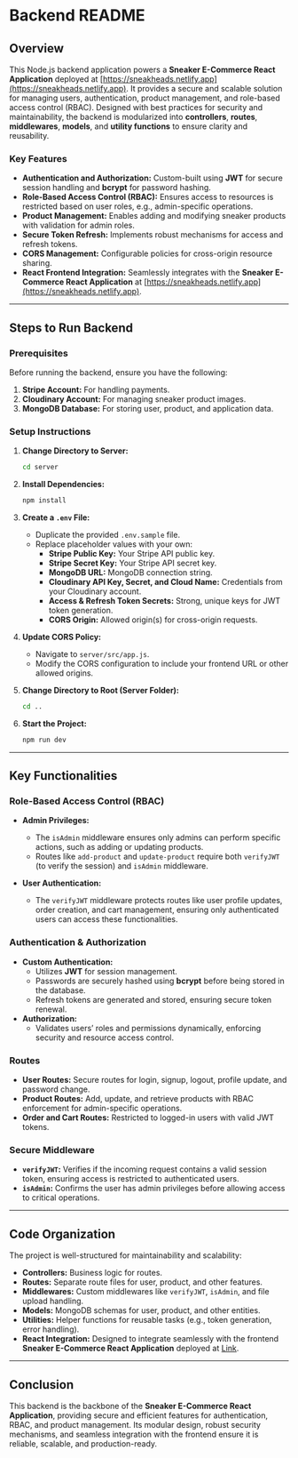 # Backend README

## **Overview**

This Node.js backend application powers a **Sneaker E-Commerce React Application** deployed at [https://sneakheads.netlify.app](https://sneakheads.netlify.app). It provides a secure and scalable solution for managing users, authentication, product management, and role-based access control (RBAC). Designed with best practices for security and maintainability, the backend is modularized into **controllers**, **routes**, **middlewares**, **models**, and **utility functions** to ensure clarity and reusability.

### **Key Features**
- **Authentication and Authorization:** Custom-built using **JWT** for secure session handling and **bcrypt** for password hashing.
- **Role-Based Access Control (RBAC):** Ensures access to resources is restricted based on user roles, e.g., admin-specific operations.
- **Product Management:** Enables adding and modifying sneaker products with validation for admin roles.
- **Secure Token Refresh:** Implements robust mechanisms for access and refresh tokens.
- **CORS Management:** Configurable policies for cross-origin resource sharing.
- **React Frontend Integration:** Seamlessly integrates with the **Sneaker E-Commerce React Application** at [https://sneakheads.netlify.app](https://sneakheads.netlify.app).

---

## **Steps to Run Backend**

### **Prerequisites**
Before running the backend, ensure you have the following:
1. **Stripe Account:** For handling payments.
2. **Cloudinary Account:** For managing sneaker product images.
3. **MongoDB Database:** For storing user, product, and application data.

### **Setup Instructions**

1. **Change Directory to Server:**
   ```bash
   cd server
   ```

2. **Install Dependencies:**
   ```bash
   npm install
   ```

3. **Create a `.env` File:**
   - Duplicate the provided `.env.sample` file.
   - Replace placeholder values with your own:
     - **Stripe Public Key:** Your Stripe API public key.
     - **Stripe Secret Key:** Your Stripe API secret key.
     - **MongoDB URL:** MongoDB connection string.
     - **Cloudinary API Key, Secret, and Cloud Name:** Credentials from your Cloudinary account.
     - **Access & Refresh Token Secrets:** Strong, unique keys for JWT token generation.
     - **CORS Origin:** Allowed origin(s) for cross-origin requests.

4. **Update CORS Policy:**
   - Navigate to `server/src/app.js`.
   - Modify the CORS configuration to include your frontend URL or other allowed origins.

5. **Change Directory to Root (Server Folder):**
   ```bash
   cd ..
   ```

6. **Start the Project:**
   ```bash
   npm run dev
   ```

---

## **Key Functionalities**

### **Role-Based Access Control (RBAC)**
- **Admin Privileges:** 
  - The `isAdmin` middleware ensures only admins can perform specific actions, such as adding or updating products.
  - Routes like `add-product` and `update-product` require both `verifyJWT` (to verify the session) and `isAdmin` middleware.
  
- **User Authentication:**
  - The `verifyJWT` middleware protects routes like user profile updates, order creation, and cart management, ensuring only authenticated users can access these functionalities.

### **Authentication & Authorization**
- **Custom Authentication:**
  - Utilizes **JWT** for session management.
  - Passwords are securely hashed using **bcrypt** before being stored in the database.
  - Refresh tokens are generated and stored, ensuring secure token renewal.
- **Authorization:** 
  - Validates users’ roles and permissions dynamically, enforcing security and resource access control.

### **Routes**
- **User Routes:** Secure routes for login, signup, logout, profile update, and password change.
- **Product Routes:** Add, update, and retrieve products with RBAC enforcement for admin-specific operations.
- **Order and Cart Routes:** Restricted to logged-in users with valid JWT tokens.

### **Secure Middleware**
- **`verifyJWT`:** Verifies if the incoming request contains a valid session token, ensuring access is restricted to authenticated users.
- **`isAdmin`:** Confirms the user has admin privileges before allowing access to critical operations.

---

## **Code Organization**

The project is well-structured for maintainability and scalability:
- **Controllers:** Business logic for routes.
- **Routes:** Separate route files for user, product, and other features.
- **Middlewares:** Custom middlewares like `verifyJWT`, `isAdmin`, and file upload handling.
- **Models:** MongoDB schemas for user, product, and other entities.
- **Utilities:** Helper functions for reusable tasks (e.g., token generation, error handling).
- **React Integration:** Designed to integrate seamlessly with the frontend **Sneaker E-Commerce React Application** deployed at [Link](---link---).

---

## **Conclusion**

This backend is the backbone of the **Sneaker E-Commerce React Application**, providing secure and efficient features for authentication, RBAC, and product management. Its modular design, robust security mechanisms, and seamless integration with the frontend ensure it is reliable, scalable, and production-ready.
